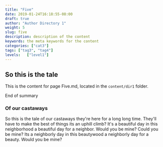 ```yaml
---
title: "Five"
date: 2019-01-24T16:18:55-08:00
draft: true
author: "Author Directory 1"
weight: 5
slug: five
description: description of the content
keywords: the meta keywords for the content
categories: ["cat3"]
tags: ["tag3", "tag4"]
levels:   ["level1"]
---
```


## So this is the tale
This is the content for page Five.md, located in the `content/dir1` folder. 

End of summary
<!-- more -->

### Of our castaways
So this is the tale of our castaways they're here for a long long time. They'll have to make the best of things its an uphill climb? It's a beautiful day in this neighborhood a beautiful day for a neighbor. Would you be mine? Could you be mine? Its a neighborly day in this beautywood a neighborly day for a beauty. Would you be mine? 